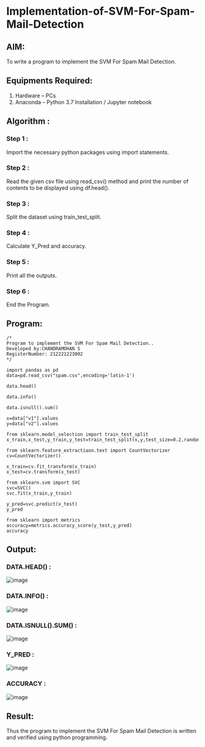 # Implementation-of-SVM-For-Spam-Mail-Detection

## AIM:
To write a program to implement the SVM For Spam Mail Detection.

## Equipments Required:
1. Hardware – PCs
2. Anaconda – Python 3.7 Installation / Jupyter notebook

## Algorithm :

### Step 1 :

Import the necessary python packages using import statements.

### Step 2 :

Read the given csv file using read_csv() method and print the number of contents to be displayed using df.head().

### Step 3 :

Split the dataset using train_test_split.

### Step 4 :

Calculate Y_Pred and accuracy.

### Step 5 :

Print all the outputs.

### Step 6 :

End the Program.

## Program:
```
/*
Program to implement the SVM For Spam Mail Detection..
Developed by:CHANDRAMOHAN S
RegisterNumber: 212221223002 
*/
```
```
import pandas as pd
data=pd.read_csv("spam.csv",encoding='latin-1')

data.head()

data.info()

data.isnull().sum()

x=data["v1"].values
y=data["v2"].values

from sklearn.model_selection import train_test_split
x_train,x_test,y_train,y_test=train_test_split(x,y,test_size=0.2,random_state=0)

from sklearn.feature_extractiaon.text import CountVectorizer
cv=CountVectorizer()

x_train=cv.fit_transform(x_train)
x_test=cv.transform(x_test)

from sklearn.svm import SVC
svc=SVC()
svc.fit(x_train,y_train)

y_pred=svc.predict(x_test)
y_pred

from sklearn import metrics
accuracy=metrics.accuracy_score(y_test,y_pred)
accuracy
```

## Output:
### DATA.HEAD() :

![image](https://github.com/Yogabharathi3/Implementation-of-SVM-For-Spam-Mail-Detection/assets/118899387/8bed8939-43b6-4339-9c17-4964476c0e0b)

### DATA.INFO() :

![image](https://github.com/Yogabharathi3/Implementation-of-SVM-For-Spam-Mail-Detection/assets/118899387/9a34b7de-d200-4005-a293-25f23c28081b)


### DATA.ISNULL().SUM() :
![image](https://github.com/Yogabharathi3/Implementation-of-SVM-For-Spam-Mail-Detection/assets/118899387/20767971-8741-44c2-ae17-a5bdfbbe265c)

### Y_PRED :
![image](https://github.com/Yogabharathi3/Implementation-of-SVM-For-Spam-Mail-Detection/assets/118899387/d7269074-efb3-4642-b257-4b0e99d2161b)

### ACCURACY :
![image](https://github.com/Yogabharathi3/Implementation-of-SVM-For-Spam-Mail-Detection/assets/118899387/9d02aba9-278c-41f4-9584-defe906941c2)

## Result:
Thus the program to implement the SVM For Spam Mail Detection is written and verified using python programming.
